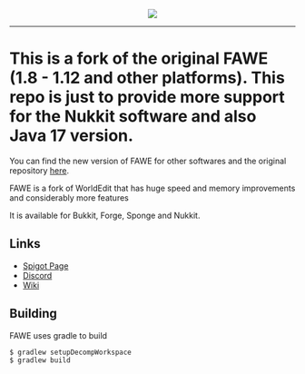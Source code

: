 <p align="center">
  <img src="https://i.imgur.com/Fog5fDB.png">
</p>

---

# This is a fork of the original FAWE (1.8 - 1.12 and other platforms). This repo is just to provide more support for the Nukkit software and also Java 17 version.

You can find the new version of FAWE for other softwares and the original repository [here](https://github.com/IntellectualSites/FastAsyncWorldEdit).

FAWE is a fork of WorldEdit that has huge speed and memory improvements and considerably more features

It is available for Bukkit, Forge, Sponge and Nukkit.

## Links 

* [Spigot Page](https://www.spigotmc.org/threads/fast-async-worldedit.100104/)
* [Discord](https://discord.gg/ngZCzbU)
* [Wiki](https://github.com/boy0001/FastAsyncWorldedit/wiki)


## Building
FAWE uses gradle to build

```
$ gradlew setupDecompWorkspace
$ gradlew build
```
